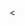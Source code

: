 <!DOCTYPE html>
<html lang='pt-BR>
<head>
  <meta charset='UTF-8'>
  <title>video</title>
  <link rel='stylesheet' href="styles.css">
</head>
  
<
